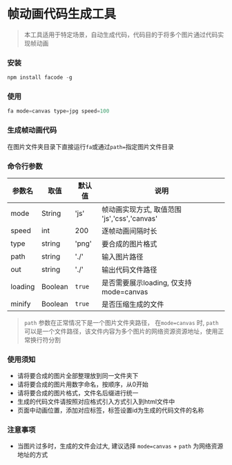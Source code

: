 # 帧动画代码生成工具

> 本工具适用于特定场景，自动生成代码，代码目的于将多个图片通过代码实现帧动画

### 安装

```js
npm install facode -g
```

### 使用

```js
fa mode=canvas type=jpg speed=100
```

### 生成帧动画代码

在图片文件夹目录下直接运行`fa`或通过`path=`指定图片文件目录

### 命令行参数

| 参数名 | 取值 | 默认值 |说明 |
| ------ | ------ | ------ | ------ |
| mode | String | 'js' | 帧动画实现方式, 取值范围 'js','css','canvas'|
| speed | int | 200 |逐帧动画间隔时长 |
| type | string | 'png' |要合成的图片格式 |
| path | string | './' |输入图片路径 |
| out | string | './' |输出代码文件路径 |
| loading | Boolean | `true` |是否需要展示loading, 仅支持mode=canvas |
| minify | Boolean | `true` | 是否压缩生成的文件 |

> `path` 参数在正常情况下是一个图片文件夹路径， 在`mode=canvas` 时, `path` 可以是一个文件路径，该文件内容为多个图片的网络资源资源地址，使用正常换行符分割

### 使用须知

- 请将要合成的图片全部整理放到同一文件夹下
- 请将要合成的图片用数字命名，按顺序，从0开始
- 请将要合成的图片格式，文件名后缀进行统一
- 生成的代码文件请按照对应格式引入方式引入到html文件中
- 页面中动画位置，添加对应标签，标签设置id为生成的代码文件的名称

### 注意事项

- 当图片过多时，生成的文件会过大, 建议选择 `mode=canvas` + `path` 为网络资源地址的方式